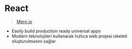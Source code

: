 # React

> [Mern.io](http://mern.io/)
- Easily build production ready universal apps
- Modern teknolojileri kullanarak hızlıca web projesi iskeleti oluşturulmasını sağlar
